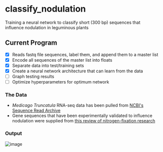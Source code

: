 # classify_nodulation
Training a neural network to classify short (300 bp) sequences that influence nodulation in leguminous plants

## Current Program
- [x] Reads fastq file sequences, label them, and append them to a master list
- [x] Encode all sequences of the master list into floats
- [x] Separate data into test/training sets
- [x] Create a neural network architecture that can learn from the data
- [ ] Graph testing results
- [ ] Optimize hyperparameters for optimum network

### The Data
- *Medicago Truncatula* RNA-seq data has been pulled from [NCBI's Sequence Read Archive](https://www.ncbi.nlm.nih.gov/sra)
- Gene sequences that have been experimentally validated to influence nodulation were supplied from [this review of nitrogen-fixation research](https://www.ncbi.nlm.nih.gov/pmc/articles/PMC6961631/)

### Output

![image](https://user-images.githubusercontent.com/88045526/221369533-65eeb038-8ae5-4e47-8073-fa699c8964fd.png)
